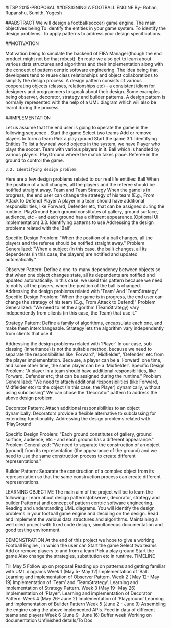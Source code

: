 #ITSP 2015-PROPOSAL
##DESIGNING A FOOTBALL ENGINE
By- Rohan, Rupanshu, Sumith, Yogesh

##ABSTRACT
We will design a football(soccer) game engine. The main objectives being
To identify the entities in your game system.
To identify the design problems.
To apply patterns to address your design specifications.

##MOTIVATION

Motivation being to simulate the backend of FIFA Manager(though the end product might not be that robust). En route we also get to learn about various data structures and algorithms and their implementation along with the concept of pattern centric software engineering. 
The idea being that developers tend to reuse class relationships and object collaborations to simplify the design process. A design pattern consists of various cooperating objects (classes, relationships etc) - a consistent idiom for designers and programmers to speak about their design. Some examples being observer, decorator, strategy and builder patterns. A design pattern is normally represented with the help of a UML diagram which will also be learnt during the process.

##IMPLEMENTATION

Let us assume that the end user is going to operate the game in the following sequence .
Start the game
Select two teams
Add or remove players to form a team
Pick a play ground
Start the game
3.1. Identifying Entities
To list a few real world objects in the system, we have
Player who plays the soccer.
Team with various players in it.
Ball which is handled by various players.
PlayGround where the match takes place.
Referee in the ground to control the game.

	3.2. Identifying design problem

Here are a few design problems related to our real life entities:
Ball
When the position of a ball changes, all the players and the referee should be notified straight away.
Team and Team Strategy
When the game is in progress, the end user can change the strategy of his team (E.g., From Attack to Defend)
Player
A player in a team should have additional responsibilities, like Forward, Defender etc, that can be assigned during the runtime.
PlayGround
Each ground constitutes of gallery, ground surface, audience, etc - and each ground has a different appearance.(Optional UI implementation)
	3.3. Identifying patterns to use
 Addressing the design problems related with the 'Ball'

Specific Design Problem: "When the position of a ball changes, all the players and the referee should be notified straight away."
Problem Generalized: "When a subject (in this case, the ball) changes, all its dependents (in this case, the players) are notified and updated automatically."

Observer Pattern: Define a one-to-many dependency between objects so that when one object changes state, all its dependents are notified and updated automatically.
In this case, we used this pattern because we need to notify all the players, when the position of the ball is changed.
Addressing the design problems related with 'Team' And 'TeamStrategy'
Specific Design Problem: "When the game is in progress, the end user can change the strategy of his team (E.g., From Attack to Defend)"
Problem Generalized: "We need to let the algorithm (TeamStrategy) vary independently from clients (in this case, the Team) that use it."

Strategy Pattern: Define a family of algorithms, encapsulate each one, and make them interchangeable.  Strategy lets the algorithm vary independently from clients that use it.


Addressing the design problems related with 'Player'
In our case, sub classing (inheritance) is not the suitable method, because we need to separate the responsibilities like 'Forward', 'Midfielder', 'Defender' etc from the player implementation. Because, a player can be a 'Forward' one time, and some other time, the same player can be a 'Midfielder'.
Specific Design Problem: "A player in a team should have additional responsibilities, like Forward, Defender etc, that can be assigned during the runtime."
Problem Generalized: "We need to attach additional responsibilities (like Forward, Midfielder etc) to the object (In this case, the Player) dynamically, without using subclassing"
We can chose the 'Decorator' pattern to address the above design problem.

Decorator Pattern: Attach additional responsibilities to an object dynamically. Decorators provide a flexible alternative to subclassing for extending functionality.
Addressing the design problems related with 'PlayGround'

Specific Design Problem: "Each ground constitutes of gallery, ground surface, audience, etc - and each ground has a different appearance."
Problem Generalized: "We need to separate the construction of an object (ground) from its representation (the appearance of the ground) and we need to use the same construction process to create different representations."

Builder Pattern: Separate the construction of a complex object from its representation so that the same construction process can create different representations.

LEARNING OBJECTIVE
The main aim of the project will be to learn the following :
Learn about design patterns(observer, decorator, strategy and builder Patterns) and concept of pattern centric software engineering.
Reading and understanding UML diagrams.
You will identify the design problems in your football game engine and deciding on the design.
Read and implement the various data structures and algorithms.
Maintaining a well oiled project with fixed code design, simultaneous documentation and good testing environment.


DEMONSTRATION
At the end of this project we hope to give a working Football Engine , in which the user can 
Start the game
Select two teams
Add or remove players to and from a team
Pick a play ground
Start the game
Also change the strategies, substitution etc in runtime.
TIMELINE

Till May 5
Follow up on proposal
Reading up on patterns and getting familiar with UML diagrams 
Week 1 (May 5- May 12)
Implementation of ‘Ball’.
Learning and implementation of Observer Pattern.
Week 2 ( May 12- May 19)
Implementation of ‘Team’ and ‘TeamStrategy’.
Learning and implementation of Strategy Pattern.
Week 3 (May 19- May 26)
Implementation of ‘Player’.
Learning and implementation of Decorator Pattern.
Week 4 (May 26- June 2)
Implementation of ‘Playground’
Learning and implementation of Builder Pattern
Week 5 (June 2 - June 9)
Assembling the engine using the above implemented APIs.
Feed in data of different teams and players
Week 6 (June 9- June 16)
Buffer week
Working on documentation
Unfinished details/To Dos


